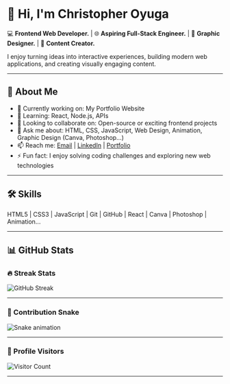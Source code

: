 # 👋 Hi, I'm Christopher Oyuga

💻 **Frontend Web Developer.** | 🌐 **Aspiring Full-Stack Engineer.** | 🎨 **Graphic Designer.** | 🎥 **Content Creator.**  

I enjoy turning ideas into interactive experiences, building modern web applications, and creating visually engaging content.  

---

## 🚀 About Me
- 🔭 Currently working on: My Portfolio Website  
- 🌱 Learning: React, Node.js, APIs  
- 👯 Looking to collaborate on: Open-source or exciting frontend projects  
- 💬 Ask me about: HTML, CSS, JavaScript, Web Design, Animation, Graphic Design (Canva, Photoshop…)  
- 📫 Reach me: [Email](mailto:christopheroyga@gmail.com) | [LinkedIn](https://lnkd.in/eA2AS8gb) | [Portfolio](https://christopherportfolio-dun.vercel.app)  
- ⚡ Fun fact: I enjoy solving coding challenges and exploring new web technologies  

---

## 🛠️ Skills
HTML5 | CSS3 | JavaScript | Git | GitHub | React | Canva | Photoshop | Animation...

---

## 📊 GitHub Stats

### 🔥 Streak Stats
![GitHub Streak](https://github-readme-streak-stats.herokuapp.com/?user=christopher-oyuga&theme=tokyonight&hide_border=true)

---

### 🐍 Contribution Snake
![Snake animation](https://github.com/christopher-oyuga/Christopher-Oyuga/blob/main/output/github-contribution-grid-snake.svg)

---

### 👀 Profile Visitors
![Visitor Count](https://komarev.com/ghpvc/?username=christopher-oyuga&style=for-the-badge)


---

